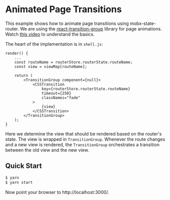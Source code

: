 Animated Page Transitions
=========================

This example shows how to animate page transitions using mobx-state-router. We are using the [react-transition-group](https://reactcommunity.org/react-transition-group/) library for page animations. Watch [this video](https://www.youtube.com/watch?v=53Y8q-SgLF0) to understand the basics.

The heart of the implementation is in `shell.js`:

```
render() {
    ...
    const routeName = routerStore.routerState.routeName;
    const view = viewMap[routeName];

    return (
        <TransitionGroup component={null}>
            <CSSTransition
                key={routerStore.routerState.routeName}
                timeout={250}
                classNames="fade"
            >
                {view}
            </CSSTransition>
        </TransitionGroup>
    );
}
```

Here we determine the view that should be rendered based on the router's state. The view is wrapped in `TransitionGroup`. Whenever the route changes and a new view is rendered, the `TransitionGroup` orchestrates a transition between the old view and the new view.

Quick Start
-----------
```bash
$ yarn
$ yarn start
```

Now point your browser to http://localhost:3000/.
